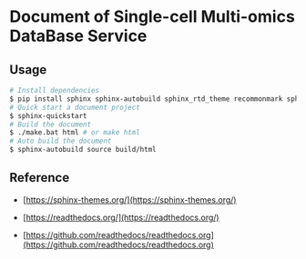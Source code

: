 # Document of Single-cell Multi-omics DataBase Service

## Usage

```bash
# Install dependencies
$ pip install sphinx sphinx-autobuild sphinx_rtd_theme recommonmark sphinx-markdown-tables
# Quick start a document project
$ sphinx-quickstart
# Build the document
$ ./make.bat html # or make html
# Auto build the document
$ sphinx-autobuild source build/html
```


## Reference
- [https://sphinx-themes.org/](https://sphinx-themes.org/)

- [https://readthedocs.org/](https://readthedocs.org/)

- [https://github.com/readthedocs/readthedocs.org](https://github.com/readthedocs/readthedocs.org)
